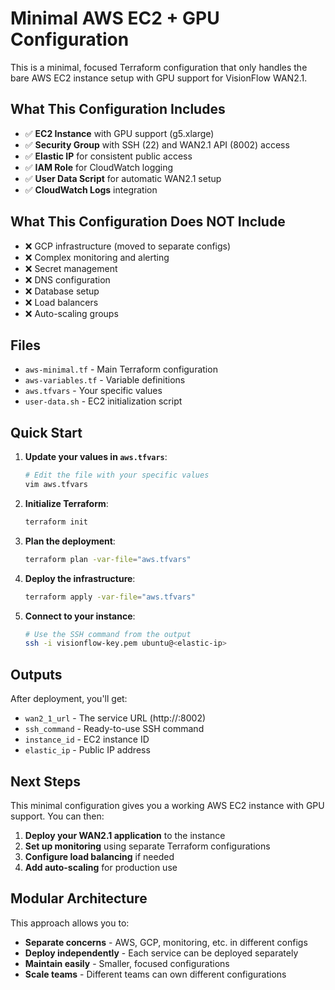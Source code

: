 # Minimal AWS EC2 + GPU Configuration

This is a minimal, focused Terraform configuration that only handles the bare AWS EC2 instance setup with GPU support for VisionFlow WAN2.1.

## What This Configuration Includes

- ✅ **EC2 Instance** with GPU support (g5.xlarge)
- ✅ **Security Group** with SSH (22) and WAN2.1 API (8002) access
- ✅ **Elastic IP** for consistent public access
- ✅ **IAM Role** for CloudWatch logging
- ✅ **User Data Script** for automatic WAN2.1 setup
- ✅ **CloudWatch Logs** integration

## What This Configuration Does NOT Include

- ❌ GCP infrastructure (moved to separate configs)
- ❌ Complex monitoring and alerting
- ❌ Secret management
- ❌ DNS configuration
- ❌ Database setup
- ❌ Load balancers
- ❌ Auto-scaling groups

## Files

- `aws-minimal.tf` - Main Terraform configuration
- `aws-variables.tf` - Variable definitions
- `aws.tfvars` - Your specific values
- `user-data.sh` - EC2 initialization script

## Quick Start

1. **Update your values in `aws.tfvars`**:
   ```bash
   # Edit the file with your specific values
   vim aws.tfvars
   ```

2. **Initialize Terraform**:
   ```bash
   terraform init
   ```

3. **Plan the deployment**:
   ```bash
   terraform plan -var-file="aws.tfvars"
   ```

4. **Deploy the infrastructure**:
   ```bash
   terraform apply -var-file="aws.tfvars"
   ```

5. **Connect to your instance**:
   ```bash
   # Use the SSH command from the output
   ssh -i visionflow-key.pem ubuntu@<elastic-ip>
   ```

## Outputs

After deployment, you'll get:
- `wan2_1_url` - The service URL (http://<ip>:8002)
- `ssh_command` - Ready-to-use SSH command
- `instance_id` - EC2 instance ID
- `elastic_ip` - Public IP address

## Next Steps

This minimal configuration gives you a working AWS EC2 instance with GPU support. You can then:

1. **Deploy your WAN2.1 application** to the instance
2. **Set up monitoring** using separate Terraform configurations
3. **Configure load balancing** if needed
4. **Add auto-scaling** for production use

## Modular Architecture

This approach allows you to:
- **Separate concerns** - AWS, GCP, monitoring, etc. in different configs
- **Deploy independently** - Each service can be deployed separately
- **Maintain easily** - Smaller, focused configurations
- **Scale teams** - Different teams can own different configurations
